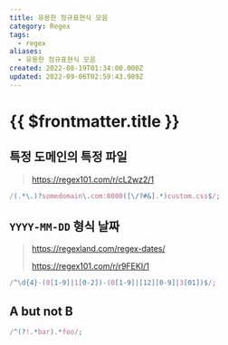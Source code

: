 ```yaml
---
title: 유용한 정규표현식 모음
category: Regex
tags:
  - regex
aliases:
  - 유용한 정규표현식 모음
created: 2022-08-19T01:34:00.000Z
updated: 2022-09-06T02:59:43.989Z
---
```


# {{ $frontmatter.title }}

## 특정 도메인의 특정 파일

> https://regex101.com/r/cL2wz2/1

```js
/(.*\.)?somedomain\.com:8000([\/?#&].*)custom.css$/;
```

## `YYYY-MM-DD` 형식 날짜

> https://regexland.com/regex-dates/
>
> https://regex101.com/r/r9FEKI/1

```js
/^\d{4}-(0[1-9]|1[0-2])-(0[1-9]|[12][0-9]|3[01])$/;
```

## A but not B

```js
/^(?!.*bar).*foo/;
```
